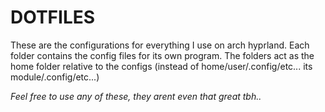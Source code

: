 # DOTFILES

These are the configurations for everything I use on arch hyprland.
Each folder contains the config files for its own program.
The folders act as the home folder relative to the configs (instead of home/user/.config/etc... its module/.config/etc...)

_Feel free to use any of these, they arent even that great tbh.._
